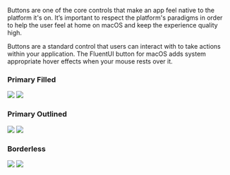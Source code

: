 Buttons are one of the core controls that make an app feel native to the platform it's on. It’s important to respect the platform's paradigms in order to help the user feel at home on macOS and keep the experience quality high.

Buttons are a standard control that users can interact with to take actions within your application. The FluentUI button for macOS adds system appropriate hover effects when your mouse rests over it.

<DisplayToggle onText="Dark" offText="Light" label="Theme Switcher">

### Primary Filled

<img className="off" src="https://static2.sharepointonline.com/files/fabric-cdn-prod_20200701.001/fabric-website/images/controls/macos/Button/button_primaryfilled_light.png?text=LightMode" />
<img className="on" src="https://static2.sharepointonline.com/files/fabric-cdn-prod_20200701.001/fabric-website/images/controls/macos/Button/button_primaryfilled_dark.png?text=DarkMode" />

### Primary Outlined

<img className="off" src="https://static2.sharepointonline.com/files/fabric-cdn-prod_20200701.001/fabric-website/images/controls/macos/Button/button_primaryoutlined_light.png?text=LightMode" />
<img className="on" src="https://static2.sharepointonline.com/files/fabric-cdn-prod_20200701.001/fabric-website/images/controls/macos/Button/button_primaryoutlined_dark.png?text=DarkMode" />

### Borderless

<img className="off" src="https://static2.sharepointonline.com/files/fabric-cdn-prod_20200701.001/fabric-website/images/controls/macos/Button/button_primaryborderless_light.png?text=LightMode" />
<img className="on" src="https://static2.sharepointonline.com/files/fabric-cdn-prod_20200701.001/fabric-website/images/controls/macos/Button/button_primaryborderless_dark.png?text=DarkMode" />

</DisplayToggle>
